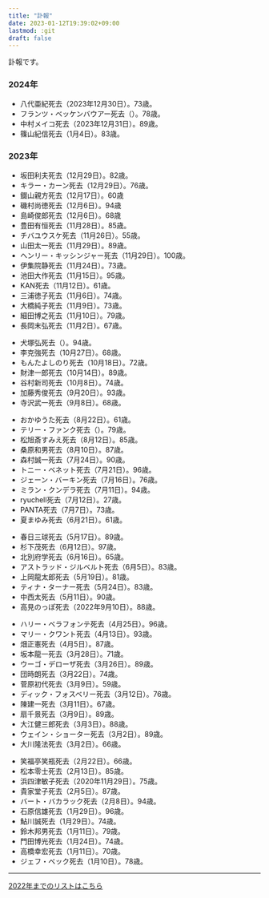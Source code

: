 ```yaml
---
title: "訃報"
date: 2023-01-12T19:39:02+09:00
lastmod: :git
draft: false
---
```


訃報です。

### 2024年

* 八代亜紀死去（2023年12月30日）。73歳。
* フランツ・ベッケンバウアー死去（）。78歳。
* 中村メイコ死去（2023年12月31日）。89歳。
* 篠山紀信死去（1月4日）。83歳。

### 2023年

* 坂田利夫死去（12月29日）。82歳。
* キラー・カーン死去（12月29日）。76歳。
* 錣山親方死去（12月17日）。60歳
* 磯村尚徳死去（12月6日）。94歳
* 島崎俊郎死去（12月6日）。68歳
* 豊田有恒死去（11月28日）。85歳。
* チバユウスケ死去（11月26日）。55歳。
* 山田太一死去（11月29日）。89歳。
* ヘンリー・キッシンジャー死去（11月29日）。100歳。
* 伊集院静死去（11月24日）。73歳。
* 池田大作死去（11月15日）。95歳。
* KAN死去（11月12日）。61歳。
* 三浦徳子死去（11月6日）。74歳。
* 大橋純子死去（11月9日）。73歳。
* 細田博之死去（11月10日）。79歳。
* 長岡末弘死去（11月2日）。67歳。

<!-- separator -->

* 犬塚弘死去（）。94歳。
* 李克強死去（10月27日）。68歳。
* もんたよしのり死去（10月18日）。72歳。
* 財津一郎死去（10月14日）。89歳。
* 谷村新司死去（10月8日）。74歳。
* 加藤秀俊死去（9月20日）。93歳。
* 寺沢武一死去（9月8日）。68歳。

<!-- separator -->

* おかゆうた死去（8月22日）。61歳。
* テリー・ファンク死去（）。79歳。
* 松旭斎すみえ死去（8月12日）。85歳。
* 桑原和男死去（8月10日）。87歳。
* 森村誠一死去（7月24日）。90歳。
* トニー・ベネット死去（7月21日）。96歳。
* ジェーン・バーキン死去（7月16日）。76歳。
* ミラン・クンデラ死去（7月11日）。94歳。
* ryuchell死去（7月12日）。27歳。
* PANTA死去（7月7日）。73歳。
* 夏まゆみ死去（6月21日）。61歳。

<!-- separator -->

* 春日三球死去（5月17日）。89歳。
* 杉下茂死去（6月12日）。97歳。
* 北別府学死去（6月16日）。65歳。
* アストラッド・ジルベルト死去（6月5日）。83歳。
* 上岡龍太郎死去（5月19日）。81歳。
* ティナ・ターナー死去（5月24日）。83歳。
* 中西太死去（5月11日）。90歳。
* 高見のっぽ死去（2022年9月10日）。88歳。

<!-- separator -->

* ハリー・ベラフォンテ死去（4月25日）。96歳。
* マリー・クワント死去（4月13日）。93歳。
* 畑正憲死去（4月5日）。87歳。
* 坂本龍一死去（3月28日）。71歳。
* ウーゴ・デローザ死去（3月26日）。89歳。
* 団時朗死去（3月22日）。74歳。
* 菅原初代死去（3月9日）。59歳。
* ディック・フォスベリー死去（3月12日）。76歳。
* 陳建一死去（3月11日）。67歳。
* 扇千景死去（3月9日）。89歳。
* 大江健三郎死去（3月3日）。88歳。
* ウェイン・ショーター死去（3月2日）。89歳。
* 大川隆法死去（3月2日）。66歳。

<!-- separator -->

* 笑福亭笑瓶死去（2月22日）。66歳。
* 松本零士死去（2月13日）。85歳。
* 浜四津敏子死去（2020年11月29日）。75歳。
* 貴家堂子死去（2月5日）。87歳。
* バート・バカラック死去（2月8日）。94歳。
* 石原信雄死去（1月29日）。96歳。
* 鮎川誠死去（1月29日）。74歳。
* 鈴木邦男死去（1月11日）。79歳。
* 門田博光死去（1月24日）。74歳。
* 高橋幸宏死去（1月11日）。70歳。
* ジェフ・ベック死去（1月10日）。78歳。

---

[2022年までのリストはこちら](https://www.poc39.com/fuhou)

